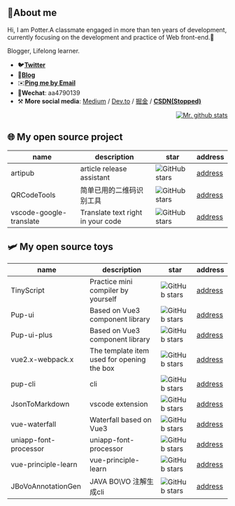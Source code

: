 <!--
**yxw007/yxw007** is a ✨ _special_ ✨ repository because its `README.md` (this file) appears on your GitHub profile.

Here are some ideas to get you started:

- 🔭 I’m currently working on ...
- 🌱 I’m currently learning ...
- 👯 I’m looking to collaborate on ...
- 🤔 I’m looking for help with ...
- 💬 Ask me about ...
- 📫 How to reach me: ...
- 😄 Pronouns: ...
- ⚡ Fun fact: ...
-->

## 🚀About me

Hi, I am Potter.A classmate engaged in more than ten years of development, currently focusing on the development and practice of Web front-end.💪

Blogger, Lifelong learner.
- 🐦[**Twitter**](https://x.com/_yxw007)
- 📝[**Blog**](https://yanxuewen.cn)
- ✉️[**Ping me by Email**](mailto:aa4790139@gmail.com)
- 💬**Wechat**: aa4790139
- ⚒ **More social media**: [Medium](https://medium.com/@yxw007) / [Dev.to](https://dev.to/yxw007) / [掘金](https://juejin.cn/user/976022054640718) / [**CSDN(Stopped)**](https://blog.csdn.net/aa4790139?type=lately)

<div style="float: right;">
  <a href="https://vuescrolljs.yvescoding.org/">
    <img src="https://github-readme-stats.vercel.app/api?username=yxw007" alt="Mr. github stats">
  </a>
</div>

<br/>

## 🌐 My open source project

| name        | description               | star                                                                                 | address                                      |
| ----------- | ------------------------- | ------------------------------------------------------------------------------------ | -------------------------------------------- |
| artipub     | article release assistant | ![GitHub stars](https://img.shields.io/github/stars/Pup007/artipub?style=social)     | [address](https://github.com/Pup007/artipub) |
| QRCodeTools | 简单已用的二维码识别工具  | ![GitHub stars](https://img.shields.io/github/stars/yxw007/QRCodeTools?style=social) | [address](https://github.com/yxw007/artipub) |
| vscode-google-translate | Translate text right in your code  | ![GitHub stars](https://img.shields.io/github/stars/yxw007/vscode-google-translate?style=social) | [address](https://github.com/yxw007/vscode-google-translate) |

## 🛩 My open source toys

| name                  | description                                | star                                                                                           | address                                                    |
| --------------------- | ------------------------------------------ | ---------------------------------------------------------------------------------------------- | ---------------------------------------------------------- |
| TinyScript            | Practice mini compiler by yourself         | ![GitHub stars](https://img.shields.io/github/stars/yxw007/TinyScript?style=social)            | [address](https://github.com/yxw007/TinyScript)            |
| Pup-ui                | Based on Vue3 component library            | ![GitHub stars](https://img.shields.io/github/stars/yxw007/Pup-ui?style=social)                | [address](https://github.com/yxw007/Pup-ui)                |
| Pup-ui-plus           | Based on Vue3 component library            | ![GitHub stars](https://img.shields.io/github/stars/Pup007/pup-ui-plus?style=social)           | [address](https://github.com/Pup007/pup-ui-plus)           |
| vue2.x-webpack.x      | The template item used for opening the box | ![GitHub stars](https://img.shields.io/github/stars/yxw007/vue2.x-webpack.x?style=social)      | [address](https://github.com/yxw007/vue2.x-webpack.x)      |
| pup-cli               | cli                                        | ![GitHub stars](https://img.shields.io/github/stars/yxw007/pup-cli?style=social)               | [address](https://github.com/yxw007/pup-cli)               |
| JsonToMarkdown        | vscode extension                           | ![GitHub stars](https://img.shields.io/github/stars/yxw007/JsonToMarkdown?style=social)        | [address](https://github.com/yxw007/JsonToMarkdown)        |
| vue-waterfall         | Waterfall based on Vue3                    | ![GitHub stars](https://img.shields.io/github/stars/yxw007/vue-waterfall?style=social)         | [address](https://github.com/yxw007/vue-waterfall)         |
| uniapp-font-processor | uniapp-font-processor                      | ![GitHub stars](https://img.shields.io/github/stars/yxw007/uniapp-font-processor?style=social) | [address](https://github.com/yxw007/uniapp-font-processor) |
| vue-principle-learn   | vue-principle-learn                        | ![GitHub stars](https://img.shields.io/github/stars/yxw007/vue-principle-learn?style=social)   | [address](https://github.com/yxw007/vue-principle-learn)   |
| JBoVoAnnotationGen    | JAVA BO\VO 注解生成cli                     | ![GitHub stars](https://img.shields.io/github/stars/yxw007/JBoVoAnnotationGen?style=social)      | [address](https://github.com/yxw007/JBoVoAnnotationGen)   |

